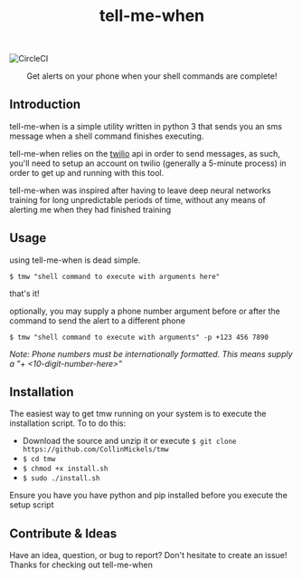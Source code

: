 
<h1 align="center"> tell-me-when </h1> <br>

![CircleCI](https://img.shields.io/circleci/project/github/CollinMickels/tmw.svg)

<p align="center">
    Get alerts on your phone when your shell commands are complete!
</p>


## Introduction


tell-me-when is a simple utility written in python 3 that sends you an sms message when a shell command finishes executing.

tell-me-when relies on the [twilio](http://twilio.com) api in order to send messages, as such, you'll need to setup an account on twilio (generally a 5-minute process) in order to get up and running with this tool.

tell-me-when was inspired after having to leave deep neural networks training for long unpredictable periods of time, without any means of alerting me when they had finished training
## Usage
using tell-me-when is dead simple.

`$ tmw "shell command to execute with arguments here"`

that's it!

optionally, you may supply a phone number argument before or after the command to send the alert to a different phone

`$ tmw "shell command to execute with arguments" -p +123 456 7890`

_Note: Phone numbers must be internationally formatted. This means supply a "+<contry code> <10-digit-number-here>"_

## Installation
The easiest way to get tmw running on your system is to execute the installation script.
To to do this:
- Download the source and unzip it or execute `$ git clone https://github.com/CollinMickels/tmw`
- `$ cd tmw`
- `$ chmod +x install.sh`
- `$ sudo ./install.sh`

Ensure you have you have python and pip installed before you execute the setup script



## Contribute & Ideas
Have an idea, question, or bug to report? Don't hesitate to create an issue! Thanks for checking out tell-me-when